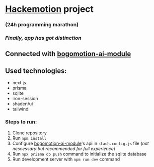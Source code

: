 # [Hackemotion](https://hackemotion.us.edu.pl) project
### (24h programming marathon)
### *Finally, app has got distinction*

## Connected with [bogomotion-ai-module](https://github.com/PanPeryskop/bogomotion-ai-module)

## Used technologies:

- next.js
- prisma
- sqlite
- iron-session
- shadcn/ui
- tailwind

### Steps to run:

1. Clone repository
2. Run `npm install`
3. Configure [bogomotion-ai-module](https://github.com/PanPeryskop/bogomotion-ai-module)'s api in `stach.config.js` file (*not nescessary but recommended for full experience*)
4. Run `npx prisma db push` command to initialize the sqlite database
5. Run development server with `npm run dev` command
